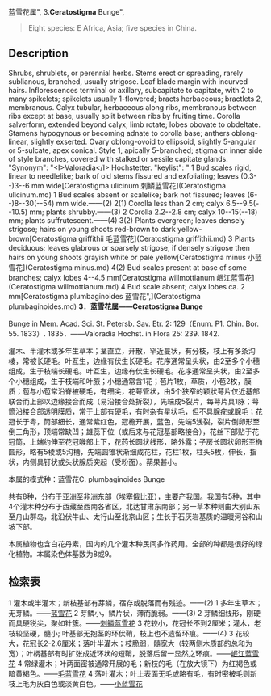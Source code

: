 蓝雪花属",
3.**Ceratostigma** Bunge",

> Eight species: E Africa, Asia; five species in China.

## Description
Shrubs, shrublets, or perennial herbs. Stems erect or spreading, rarely sublianous, branched, usually strigose. Leaf blade margin with incurved hairs. Inflorescences terminal or axillary, subcapitate to capitate, with 2 to many spikelets; spikelets usually 1-flowered; bracts herbaceous; bractlets 2, membranous. Calyx tubular, herbaceous along ribs, membranous between ribs except at base, usually split between ribs by fruiting time. Corolla salverform, extended beyond calyx; limb rotate; lobes obovate to obdeltate. Stamens hypogynous or becoming adnate to corolla base; anthers oblong-linear, slightly exserted. Ovary oblong-ovoid to ellipsoid, slightly 5-angular or 5-sulcate, apex conical. Style 1, apically 5-branched; stigma on inner side of style branches, covered with stalked or sessile capitate glands.
  "Synonym": "&lt;I&gt;Valoradia&lt;/I&gt; Hochstetter.
  "keylist": "
1 Bud scales rigid, linear to needlelike; bark of old stems fissured and exfoliating; leaves (0.3--)3--6 mm wide[Ceratostigma ulicinum 刺鳞蓝雪花](Ceratostigma ulicinum.md)
1 Bud scales absent or scalelike; bark not fissured; leaves (6--)8--30(--54) mm wide.——(2)
2(1) Corolla less than 2 cm; calyx 6.5--9.5(--10.5) mm; plants shrubby.——(3)
2 Corolla 2.2--2.8 cm; calyx 10--15(--18) mm; plants suffrutescent.——(4)
3(2) Plants evergreen; leaves densely strigose; hairs on young shoots red-brown to dark yellow-brown[Ceratostigma griffithii 毛蓝雪花](Ceratostigma griffithii.md)
3 Plants deciduous; leaves glabrous or sparsely strigose, if densely strigose then hairs on young shoots grayish white or pale yellow[Ceratostigma minus 小蓝雪花](Ceratostigma minus.md)
4(2) Bud scales present at base of some branches; calyx lobes 4--4.5 mm[Ceratostigma willmottianum 岷江蓝雪花](Ceratostigma willmottianum.md)
4 Bud scale absent; calyx lobes ca. 2 mm[Ceratostigma plumbaginoides 蓝雪花",](Ceratostigma plumbaginoides.md)
**3．蓝雪花属——Ceratostigma Bunge**

Bunge in Mem. Acad. Sci. St. Petersb. Sav. Etr. 2: 129（Enum. P1. Chin. Bor. 55. 1833）. 1835．——Valoradia Hochst. in Flora 25: 239. 1842.

灌木、半灌木或多年生草本；茎直立，开散，罕近蔓状，有分枝，枝上有多条沟棱，常被长硬毛。叶互生，边缘有伏生长硬毛。花序通常呈头状，由2至多个小穗组成，生于枝端长硬毛。叶互生，边缘有伏生长硬毛。花序通常呈头状，由2至多个小穗组成，生于枝端和叶腋；小穗通常含1花；苞片1枚，草质，小苞2枚，膜质；苞与小苞常沿脊被硬毛，有细尖，花萼管状，由5个狭窄的颖状萼片仅近基部联合而上部以边缘接合而成（易沿接合处拆裂），先端成5裂片，每萼片具1脉；萼筒沿接合部透明膜质，常于上部有硬毛，有时杂有星状毛，但不具腺疣或腺毛；花冠长于粤，筒部细长，通常紫红色，冠檐开展，蓝色，先端5浅裂，裂片倒卵形至倒三角形，顶端常缺凹；雄蕊下位（或后来与花冠基部略接合），花丝下部贴于花冠筒，上端约伸至花冠喉部上下，花药长圆状线形，略外露；子房长圆状卵形至椭圆形，略有5棱或5沟槽，先端圆锥状渐细成花柱，花柱1枚，柱头5枚，伸长，指状，内侧具钉状或头状腺质突起（受粉面）。蒴果甚小。

本属的模式种：蓝雪花C. plumbaginoides Bunge

共有8种，分布于亚洲至非洲东部（埃塞俄比亚），主要产我国。我国有5种，其中4个灌木种分布于西藏至西南各省区，北达甘肃东南部；另一草本种则由大别山东至舟山群岛，北沿伏牛山、太行山至北京山区；生长于石灰岩基质的温暖河谷和山坡下部。

本属植物也含白花丹素，国内的几个灌木种民间多作药用。全部的种都是很好的绿化植物。本属染色体基数为8或9。

## 检索表

1 灌木或半灌木；新枝基部有芽鳞，宿存或脱落而有残迹。——(2)
1 多年生草本；无芽鳞。——[蓝雪花](Ceratostigma%20plumbaginoides.md)
2 芽鳞小，鳞片状，薄而脆弱。——(3)
2 芽鳞细线形，刚硬而具硬锐尖，聚如针簇。——[刺鳞蓝雪花](Ceratostigma%20ulicinum.md)
3 花较小，花冠长不到2厘米；灌木，老枝较坚硬，髓小; 叶基部无抱茎的环伏鞘，枝上也不遗留环痕。——(4)
3 花较大，花冠长2-2.6厘米；落叶半灌木；枝脆弱，髓宽大（较两侧木质部的总和为宽）；叶柄基部有时扩张成近环状的短鞘，脱落后留一显然之环痕。——[岷江蓝雪花](Ceratostigma%20willmottianum.md)
4 常绿灌木；叶两面密被通常开展的毛；新枝的毛（在放大镜下）为红褐色或暗黄褐色。——[毛蓝雪花](Ceratostigma%20griffithii.md)
4 落叶灌木；叶上表面无毛或略有毛，有时密被毛则新枝上毛为灰白色或淡黄白色。——[小蓝雪花](Ceratostigma%20minus.md)
